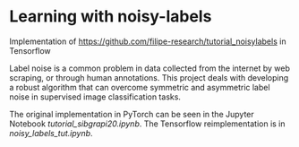 # Learning with noisy-labels
Implementation of https://github.com/filipe-research/tutorial_noisylabels in Tensorflow

Label noise is a common problem in data collected from the internet by web scraping, or through human annotations. This project deals with developing a robust algorithm that can overcome symmetric and asymmetric label noise in supervised image classification tasks.

The original implementation in PyTorch can be seen in the Jupyter Notebook *tutorial_sibgrapi20.ipynb*. The Tensorflow reimplementation is in *noisy_labels_tut.ipynb*.
